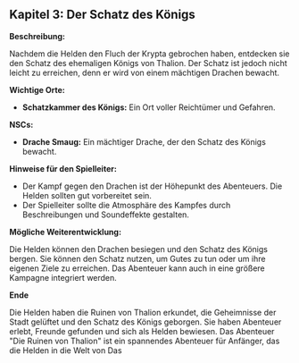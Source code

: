 ## Kapitel 3: Der Schatz des Königs

**Beschreibung:**

Nachdem die Helden den Fluch der Krypta gebrochen haben, entdecken sie den Schatz des ehemaligen Königs von Thalion. Der Schatz ist jedoch nicht leicht zu erreichen, denn er wird von einem mächtigen Drachen bewacht.

**Wichtige Orte:**

* **Schatzkammer des Königs:** Ein Ort voller Reichtümer und Gefahren.

**NSCs:**

* **Drache Smaug:** Ein mächtiger Drache, der den Schatz des Königs bewacht.

**Hinweise für den Spielleiter:**

* Der Kampf gegen den Drachen ist der Höhepunkt des Abenteuers. Die Helden sollten gut vorbereitet sein.
* Der Spielleiter sollte die Atmosphäre des Kampfes durch Beschreibungen und Soundeffekte gestalten.

**Mögliche Weiterentwicklung:**

Die Helden können den Drachen besiegen und den Schatz des Königs bergen. Sie können den Schatz nutzen, um Gutes zu tun oder um ihre eigenen Ziele zu erreichen. Das Abenteuer kann auch in eine größere Kampagne integriert werden.

**Ende**

Die Helden haben die Ruinen von Thalion erkundet, die Geheimnisse der Stadt gelüftet und den Schatz des Königs geborgen. Sie haben Abenteuer erlebt, Freunde gefunden und sich als Helden bewiesen. Das Abenteuer "Die Ruinen von Thalion" ist ein spannendes Abenteuer für Anfänger, das die Helden in die Welt von Das
